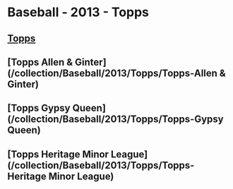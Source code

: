 # Baseball - 2013 - Topps
## [Topps](/collection/Baseball/2013/Topps/Topps)
## [Topps Allen & Ginter](/collection/Baseball/2013/Topps/Topps-Allen & Ginter)
## [Topps Gypsy Queen](/collection/Baseball/2013/Topps/Topps-Gypsy Queen)
## [Topps Heritage Minor League](/collection/Baseball/2013/Topps/Topps-Heritage Minor League)
